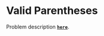 # Valid Parentheses
Problem description **[`here`](https://www.codewars.com/kata/52774a314c2333f0a7000688)**.
